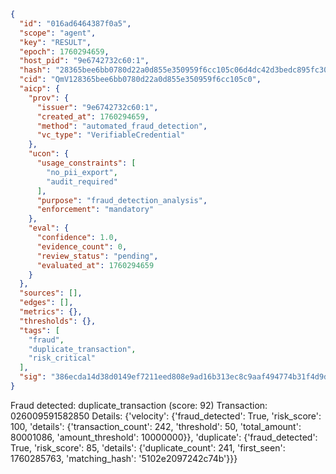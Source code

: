 ```json
{
  "id": "016ad6464387f0a5",
  "scope": "agent",
  "key": "RESULT",
  "epoch": 1760294659,
  "host_pid": "9e6742732c60:1",
  "hash": "28365bee6bb0780d22a0d855e350959f6cc105c06d4dc42d3bedc895fc30f221",
  "cid": "QmV128365bee6bb0780d22a0d855e350959f6cc105c0",
  "aicp": {
    "prov": {
      "issuer": "9e6742732c60:1",
      "created_at": 1760294659,
      "method": "automated_fraud_detection",
      "vc_type": "VerifiableCredential"
    },
    "ucon": {
      "usage_constraints": [
        "no_pii_export",
        "audit_required"
      ],
      "purpose": "fraud_detection_analysis",
      "enforcement": "mandatory"
    },
    "eval": {
      "confidence": 1.0,
      "evidence_count": 0,
      "review_status": "pending",
      "evaluated_at": 1760294659
    }
  },
  "sources": [],
  "edges": [],
  "metrics": {},
  "thresholds": {},
  "tags": [
    "fraud",
    "duplicate_transaction",
    "risk_critical"
  ],
  "sig": "386ecda14d38d0149ef7211eed808e9ad16b313ec8c9aaf494774b31f4d9db1d"
}
```

Fraud detected: duplicate_transaction (score: 92)
Transaction: 026009591582850
Details: {'velocity': {'fraud_detected': True, 'risk_score': 100, 'details': {'transaction_count': 242, 'threshold': 50, 'total_amount': 80001086, 'amount_threshold': 10000000}}, 'duplicate': {'fraud_detected': True, 'risk_score': 85, 'details': {'duplicate_count': 241, 'first_seen': 1760285763, 'matching_hash': '5102e2097242c74b'}}}